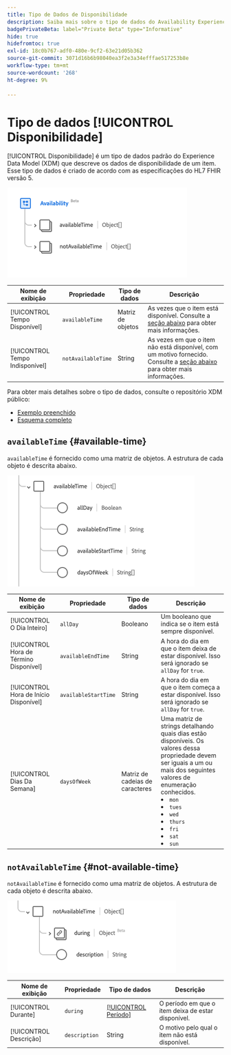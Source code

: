 ```yaml
---
title: Tipo de Dados de Disponibilidade
description: Saiba mais sobre o tipo de dados do Availability Experience Data Model (XDM).
badgePrivateBeta: label="Private Beta" type="Informative"
hide: true
hidefromtoc: true
exl-id: 18c0b767-adf0-480e-9cf2-63e21d05b362
source-git-commit: 3071d16b6b98040ea3f2e3a34efffae517253b8e
workflow-type: tm+mt
source-wordcount: '268'
ht-degree: 9%

---
```


# Tipo de dados [!UICONTROL Disponibilidade]

[!UICONTROL Disponibilidade] é um tipo de dados padrão do Experience Data Model (XDM) que descreve os dados de disponibilidade de um item. Esse tipo de dados é criado de acordo com as especificações do HL7 FHIR versão 5.

![Estrutura de tipo de dados de disponibilidade](../../../images/healthcare/data-types/availability/availability.png)

| Nome de exibição | Propriedade | Tipo de dados | Descrição |
| --- | --- | --- | --- |
| [!UICONTROL Tempo Disponível] | `availableTime` | Matriz de objetos | As vezes que o item está disponível. Consulte a [seção abaixo](#available-time) para obter mais informações. |
| [!UICONTROL Tempo Indisponível] | `notAvailableTime` | String | As vezes em que o item não está disponível, com um motivo fornecido. Consulte a [seção abaixo](#not-available-time) para obter mais informações. |

Para obter mais detalhes sobre o tipo de dados, consulte o repositório XDM público:

* [Exemplo preenchido](https://github.com/adobe/xdm/blob/master/extensions/industry/healthcare/fhir/datatypes/availability.example.1.json)
* [Esquema completo](https://github.com/adobe/xdm/blob/master/extensions/industry/healthcare/fhir/datatypes/availability.schema.json)

## `availableTime` {#available-time}

`availableTime` é fornecido como uma matriz de objetos. A estrutura de cada objeto é descrita abaixo.

![Estrutura de tempo disponível](../../../images/healthcare/data-types/availability/available-time.png)

| Nome de exibição | Propriedade | Tipo de dados | Descrição |
| --- | --- | --- | --- |
| [!UICONTROL O Dia Inteiro] | `allDay` | Booleano | Um booleano que indica se o item está sempre disponível. |
| [!UICONTROL Hora de Término Disponível] | `availableEndTime` | String | A hora do dia em que o item deixa de estar disponível. Isso será ignorado se `allDay` for `true`. |
| [!UICONTROL Hora de Início Disponível] | `availableStartTime` | String | A hora do dia em que o item começa a estar disponível. Isso será ignorado se `allDay` for `true`. |
| [!UICONTROL Dias Da Semana] | `daysOfWeek` | Matriz de cadeias de caracteres | Uma matriz de strings detalhando quais dias estão disponíveis. Os valores dessa propriedade devem ser iguais a um ou mais dos seguintes valores de enumeração conhecidos. <li> `mon` </li> <li> `tues` </li> <li> `wed` </li> <li> `thurs`</li>  <li> `fri` </li> <li> `sat`</li> <li> `sun`</li> |

## `notAvailableTime` {#not-available-time}

`notAvailableTime` é fornecido como uma matriz de objetos. A estrutura de cada objeto é descrita abaixo.

![Estrutura de tempo indisponível](../../../images/healthcare/data-types/availability/not-available-time.png)

| Nome de exibição | Propriedade | Tipo de dados | Descrição |
| --- | --- | --- | --- |
| [!UICONTROL Durante] | `during` | [[!UICONTROL Período]](../data-types/period.md) | O período em que o item deixa de estar disponível. |
| [!UICONTROL Descrição] | `description` | String | O motivo pelo qual o item não está disponível. |
